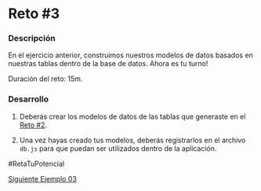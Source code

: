 # Reto #3

### Descripción

En el ejercicio anterior, construimos nuestros modelos de datos basados en nuestras tablas dentro de la base de datos. Ahora es tu turno!

Duración del reto: 15m.

### Desarrollo

1. Deberás crear los modelos de datos de las tablas que generaste en el [Reto #2](https://github.com/beduExpert/B2-Backend-Node-2020/tree/master/Sesion-06/reto-02).

2. Una vez hayas creado tus modelos, deberás registrarlos en el archivo `db.js` para que puedan ser utilizados dentro de la aplicación.

#RetaTuPotencial

[Siguiente Ejemplo 03](../ejemplo-03/README.md)